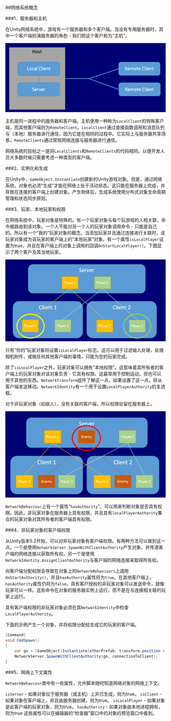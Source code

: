 ##网络系统概念

###1、服务器和主机

在Unity网络系统中，游戏有一个服务器和多个客户端。当没有专用服务器时，其中一个客户端扮演服务器的角色 - 我们把这个客户称为“主机”。

![](/assets/NetworkHost.png)

主机是同一进程中的服务器和客户端。主机使用一种称为`LocalClient`的特殊客户端，而其他客户端则为`RemoteClient`。`LocalClient`通过直接函数调用和消息队列与（本地）服务器进行通信，因为它是在相同的过程中。它实际上与服务器共享场景。`RemoteClients`通过常规网络连接与服务器进行通信。


网络系统的目标之一是将`LocalClients`和`RemoteClients`的代码相同，以便开发人员大多数时候只需要考虑一种类型的客户端。



###2、实例化和生成

在Unity中，`GameObject.Instantiate`创建新的Unity游戏对象。但是，通过网络系统，对象也必须“生成”才能在网络上处于活动状态。这只能在服务器上完成，并导致在连接的客户端上创建对象。产生物体后，生成系统使用分布式对象生命周期管理和状态同步原则。

###3、玩家、本地玩家和权限

在网络系统中，玩家对象是特殊的。有一个玩家对象与每个玩游戏的人相关联，命令被路由到该对象。一个人不能对另一个人的玩家对象调用命令 - 只能是自己的。所以有一个“我的”玩家对象的概念。当添加玩家并且通过连接进行关联时，该玩家对象成为该玩家的客户端上的“本地玩家”对象。有一个属性`isLocalPlayer`设置为true，并且在客户端上的对象上调用的回调`OnStartLocalPlayer()`。下图显示了两个客户及其当地玩家。

![](/assets/NetworkLocalPlayers.png)

只有“你的”玩家对象将设置`isLocalPlayer`标志。这可以用于过滤输入处理，处理相机附件，或做任何其他客户端的事情，只能为您的玩家完成。

除了`isLocalPlayer`之外，玩家对象可以拥有“本地权限”。这意味着其所有者的客户端上的玩家对象对该对象负责 - 它具有权限。这最常用于控制运动，但也可以用于其他的东西。`NetworkTransform`组件了解这一点，如果设置了这一点，将从客户端发送移动。`NetworkIdentity`有一个用于设置`LocalPlayerAuthority`的复选框。

对于非玩家对象（如敌人），没有关联的客户端，所以权限驻留在服务器上。

![](/assets/NetworkAuthority.png)


`NetworkBehaviour`上有一个属性“`hasAuthority`”，可以用来判断对象是否具有权限。因此，非玩家对象在服务器上具有权限，并且具有`localPlayerAuthority`集合的玩家对象对其所有者的客户端具有权限。


###4、非玩家对象的客户端权限

从Unity版本5.2开始，可以对非玩家对象有客户端权限。有两种方法可以做到这一点。一个是使用`NetworkServer.SpawnWithClientAuthority`产生对象，并传递客户端的网络连接以获取所有权。另一个是使用`NetworkIdentity.AssignClientAuthority`与客户端的网络连接来取得所有权。

向客户端分配权限会导致在对象上的`NetworkBehaviours`上调用`OnStartAuthority()`，并且`hasAuthority`属性将为`true`。在其他客户端上，`hasAuthority`属性仍将为`false`。具有客户授权的非玩家对象可以发送命令，就像玩家可以一样。这些命令在对象的服务器实例上运行，而不是在与连接相关联的玩家上运行。

具有客户端权限的非玩家对象必须在其`NetworkIdentity`中检查`LocalPlayerAuthority`。

下面的示例产生一个对象，并将权限分配给生成它的玩家的客户端。

```csharp
[Command]
void CmdSpawn()
{
    var go = (GameObject)Instantiate(otherPrefab, transform.position + new Vector3(0,1,0), Quaternion.identity);
    NetworkServer.SpawnWithClientAuthority(go, connectionToClient);
}
```


###5、网络上下文属性

`NetworkBehaviour`类中有一些属性，允许脚本随时知道网络对象的网络上下文。

`isServer` - 如果对象位于服务器（或主机）上并已生成，则为true。
`isClient` - 如果对象在客户端上，并且由服务器创建，则为true。
`isLocalPlayer` - 如果对象是此客户端的玩家对象，则为true。
`hasAuthority` - 如果对象由本地进程拥有，则为true
这些属性可以在编辑器的“检查器”窗口中的对象的预览窗口中看到。









